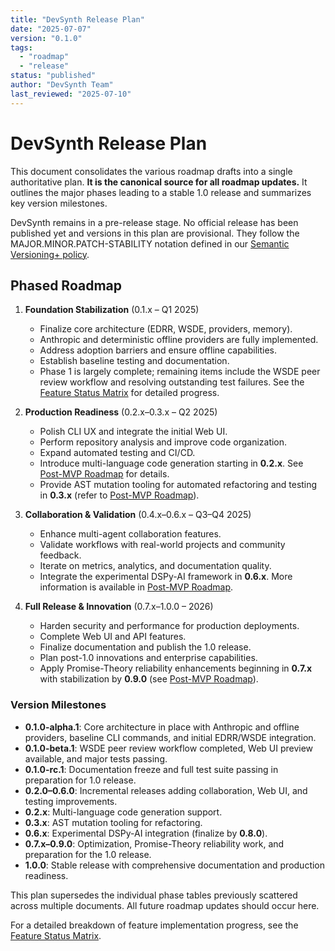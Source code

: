 ```yaml
---
title: "DevSynth Release Plan"
date: "2025-07-07"
version: "0.1.0"
tags:
  - "roadmap"
  - "release"
status: "published"
author: "DevSynth Team"
last_reviewed: "2025-07-10"
---
```


# DevSynth Release Plan

This document consolidates the various roadmap drafts into a single authoritative plan. **It is the canonical source for all roadmap updates.** It outlines the major phases leading to a stable 1.0 release and summarizes key version milestones.

DevSynth remains in a pre-release stage. No official release has been published yet and versions in this plan are provisional. They follow the MAJOR.MINOR.PATCH-STABILITY notation defined in our [Semantic Versioning+ policy](../policies/semantic_versioning.md).

## Phased Roadmap

1. **Foundation Stabilization** (0.1.x – Q1 2025)
   - Finalize core architecture (EDRR, WSDE, providers, memory).
   - Anthropic and deterministic offline providers are fully implemented.
   - Address adoption barriers and ensure offline capabilities.
   - Establish baseline testing and documentation.
   - Phase 1 is largely complete; remaining items include the WSDE peer review
     workflow and resolving outstanding test failures. See the
     [Feature Status Matrix](../implementation/feature_status_matrix.md) for
     detailed progress.

2. **Production Readiness** (0.2.x–0.3.x – Q2 2025)
   - Polish CLI UX and integrate the initial Web UI.
   - Perform repository analysis and improve code organization.
   - Expand automated testing and CI/CD.
   - Introduce multi-language code generation starting in **0.2.x**. See [Post-MVP Roadmap](post_mvp_roadmap.md#phase-4-advanced-code-generation-and-refactoring) for details.
   - Provide AST mutation tooling for automated refactoring and testing in **0.3.x** (refer to [Post-MVP Roadmap](post_mvp_roadmap.md#phase-3-self-improvement-capabilities)).

3. **Collaboration & Validation** (0.4.x–0.6.x – Q3–Q4 2025)
   - Enhance multi-agent collaboration features.
   - Validate workflows with real-world projects and community feedback.
   - Iterate on metrics, analytics, and documentation quality.
   - Integrate the experimental DSPy-AI framework in **0.6.x**. More information is available in [Post-MVP Roadmap](post_mvp_roadmap.md#phase-6-dspy-ai-integration).

4. **Full Release & Innovation** (0.7.x–1.0.0 – 2026)
   - Harden security and performance for production deployments.
   - Complete Web UI and API features.
   - Finalize documentation and publish the 1.0 release.
   - Plan post-1.0 innovations and enterprise capabilities.
   - Apply Promise-Theory reliability enhancements beginning in **0.7.x** with stabilization by **0.9.0** (see [Post-MVP Roadmap](post_mvp_roadmap.md#phase-7-promise-theory-reliability-enhancements)).

### Version Milestones

- **0.1.0-alpha.1**: Core architecture in place with Anthropic and offline
  providers, baseline CLI commands, and initial EDRR/WSDE integration.
- **0.1.0-beta.1**: WSDE peer review workflow completed, Web UI preview
  available, and major tests passing.
- **0.1.0-rc.1**: Documentation freeze and full test suite passing in
  preparation for 1.0 release.
- **0.2.0–0.6.0**: Incremental releases adding collaboration, Web UI, and testing improvements.
- **0.2.x**: Multi-language code generation support.
- **0.3.x**: AST mutation tooling for refactoring.
- **0.6.x**: Experimental DSPy-AI integration (finalize by **0.8.0**).
- **0.7.x–0.9.0**: Optimization, Promise-Theory reliability work, and preparation for the 1.0 release.
- **1.0.0**: Stable release with comprehensive documentation and production readiness.

This plan supersedes the individual phase tables previously scattered across multiple documents. All future roadmap updates should occur here.

For a detailed breakdown of feature implementation progress, see the
[Feature Status Matrix](../implementation/feature_status_matrix.md).
